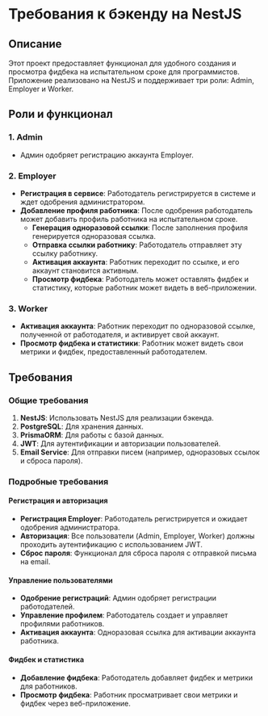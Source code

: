 # Требования к бэкенду на NestJS

## Описание

Этот проект предоставляет функционал для удобного создания и просмотра фидбека на испытательном сроке для программистов. Приложение реализовано на NestJS и поддерживает три роли: Admin, Employer и Worker.

## Роли и функционал

### 1. Admin

- Админ одобряет регистрацию аккаунта Employer.

### 2. Employer

- **Регистрация в сервисе**: Работодатель регистрируется в системе и ждет одобрения администратором.
- **Добавление профиля работника**: После одобрения работодатель может добавить профиль работника на испытательном сроке.
  - **Генерация одноразовой ссылки**: После заполнения профиля генерируется одноразовая ссылка.
  - **Отправка ссылки работнику**: Работодатель отправляет эту ссылку работнику.
  - **Активация аккаунта**: Работник переходит по ссылке, и его аккаунт становится активным.
  - **Просмотр фидбека**: Работодатель может оставлять фидбек и статистику, которые работник может видеть в веб-приложении.

### 3. Worker

- **Активация аккаунта**: Работник переходит по одноразовой ссылке, полученной от работодателя, и активирует свой аккаунт.
- **Просмотр фидбека и статистики**: Работник может видеть свои метрики и фидбек, предоставленный работодателем.

## Требования

### Общие требования

1. **NestJS**: Использовать NestJS для реализации бэкенда.
2. **PostgreSQL**: Для хранения данных.
3. **PrismaORM**: Для работы с базой данных.
4. **JWT**: Для аутентификации и авторизации пользователей.
5. **Email Service**: Для отправки писем (например, одноразовых ссылок и сброса пароля).

### Подробные требования

#### Регистрация и авторизация

- **Регистрация Employer**: Работодатель регистрируется и ожидает одобрения администратора.
- **Авторизация**: Все пользователи (Admin, Employer, Worker) должны проходить аутентификацию с использованием JWT.
- **Сброс пароля**: Функционал для сброса пароля с отправкой письма на email.

#### Управление пользователями

- **Одобрение регистраций**: Админ одобряет регистрации работодателей.
- **Управление профилем**: Работодатель создает и управляет профилями работников.
- **Активация аккаунта**: Одноразовая ссылка для активации аккаунта работника.

#### Фидбек и статистика

- **Добавление фидбека**: Работодатель добавляет фидбек и метрики для работников.
- **Просмотр фидбека**: Работник просматривает свои метрики и фидбек через веб-приложение.

